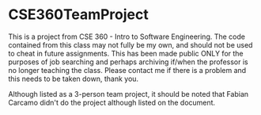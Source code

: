 # CSE360TeamProject
This is a project from CSE 360 - Intro to Software Engineering. The code contained from this class may not fully be my own, and should not be used to cheat in future assignments. This has been made public ONLY for the purposes of job searching and perhaps archiving if/when the professor is no longer teaching the class. Please contact me if there is a problem and this needs to be taken down, thank you.

Although listed as a 3-person team project, it should be noted that Fabian Carcamo didn't do the project although listed on the document.
